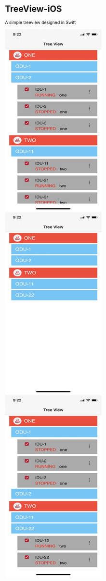 # TreeView-iOS
A simple treeview designed in Swift

<img src = "1.jpeg" width="320" height="600"><img src = "2.jpeg" width="320" height="600">
<img src = "3.jpeg" width="320" height="600">
